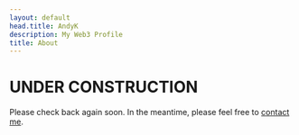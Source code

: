 ```yaml
---
layout: default
head.title: AndyK
description: My Web3 Profile 
title: About
---
```

# UNDER CONSTRUCTION
Please check back again soon. In the meantime, please feel free to [contact me](/contact).
